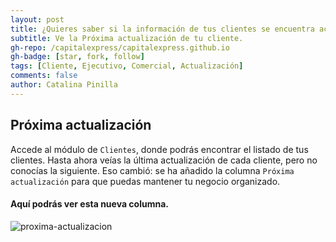 ```yaml
---
layout: post
title: ¿Quieres saber si la información de tus clientes se encuentra actualizada?
subtitle: Ve la Próxima actualización de tu cliente.
gh-repo: /capitalexpress/capitalexpress.github.io
gh-badge: [star, fork, follow]
tags: [Cliente, Ejecutivo, Comercial, Actualización]
comments: false
author: Catalina Pinilla
---
```


## Próxima actualización

Accede al módulo de `Clientes`, donde podrás encontrar el listado de tus clientes. Hasta ahora veías la última actualización de cada cliente, pero no conocías la siguiente. Eso cambió: se ha añadido la columna `Próxima actualización` para que puedas mantener tu negocio organizado.

#### Aquí podrás ver esta nueva columna.

![proxima-actualizacion](https://cdn.capitalexpress.cl/img/proxima-actualizacion.jpg)
